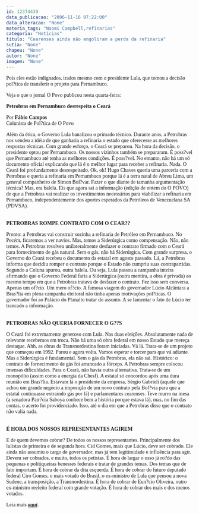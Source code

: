 ```yaml
---
id: 12374439
data_publicacao: "2006-11-16 07:22:00"
data_alteracao: "None"
materia_tags: "Naomi Campbell,refinarias"
categoria: "Notícias"
titulo: "Cearenses ainda não engoliram a perda da refinaria"
sutia: "None"
chapeu: "None"
autor: "None"
imagem: "None"
---
```

<p><P><FONT face=Verdana>Pois eles estão indignados, irados mesmo com o presidente Lula, que tomou a decisão pol?tica de transferir o projeto para Pernambuco.</FONT></P></p>
<p><P><FONT face=Verdana>Veja o que o jornal O Povo publicou nesta quarta-feira:</FONT></P></p>
<p><P><FONT face=Verdana><STRONG>Petrobras em Pernambuco desrespeita o Ceará</STRONG></FONT></P></p>
<p><P><FONT face=Verdana>Por <STRONG>Fábio Campos</STRONG><BR>Colunista de Pol?tica de O Povo</FONT></P></p>
<p><P><FONT face=Verdana>Além da ética, o Governo Lula banalizou o primado técnico. Durante anos, a Petrobras nos vendeu a idéia de que ganharia a refinaria o estado que oferecesse as melhores respostas técnicas. Com grande esforço, o Ceará se preparou. Na hora da decisão, o presidente optou por Pernambuco. Os nossos vizinhos também se prepararam. É poss?vel que Pernambuco até tenha as melhores condições. É poss?vel. No entanto, não há um só documento oficial explicando que lá é o melhor lugar para receber a refinaria. Nada. O Ceará foi profundamente desrespeitado. Ok, ok! Hugo Chaves queria uma parceria com a Petrobras e queria a refinaria em Pernambuco porque lá é a terra natal de Abreu Lima, um general companheiro de Simon Bol?var. Fazer o que diante de tamanha argumentação técnica? Mas, era balela. Eis que agora sai a informação (edição de ontem do O POVO) de que a Petrobras vai realizar os investimentos necessários para viabilizar a refinaria em Pernambuco, independentemente dos aportes esperados da Petróleos de Venezuelana SA (PDVSA). </FONT></P></p>
<p><P><BR><FONT face=Verdana><STRONG>PETROBRAS ROMPE CONTRATO COM O CEAR??</STRONG></FONT></P></p>
<p><P><FONT face=Verdana>Pronto: a Petrobras vai construir sozinha a refinaria de Petróleo em Pernambuco. No Pecém, ficaremos a ver navios. Mas, temos a Siderúrgica como compensação. Não, não temos. A Petrobras resolveu unilateralmente desfazer o contrato firmado com o Ceará para fornecimento de gás natural. Sem o gás, não há Siderúrgica. Com grande surpresa, o Governo do Ceará recebeu o documento da estatal em agosto passado. Lá, a Petrobras informa que decidiu romper o contrato porque o Estado não cumpriu suas contrapartidas. Segundo a Coluna apurou, outra balela. Ou seja, Lula passou a campanha inteira afirmando que o Governo Federal faria a Siderúrgica (outra mentira, a obra é privada) ao mesmo tempo em que a Petrobras tratava de desfazer o contrato. Fez isso sem conversa. Apenas um of?cio. Um mero of?cio. A famosa viagem do governador Lúcio Alcântara a Bras?lia em plena campanha eleitoral não tinha apenas motivações pol?ticas. O governador foi ao Palácio do Planalto tratar do assunto. A se lamentar o fato de Lúcio ter trancado a informação. </FONT></P></p>
<p><P><BR><FONT face=Verdana><STRONG>PETROBRAS NÃO QUERIA FORNECER O G??S </STRONG></FONT></P></p>
<p><P><FONT face=Verdana>O Ceará foi extremamente generoso com Lula. Nas duas eleições. Absolutamente nada de relevante recebemos em troca. Não há uma só obra federal em nosso Estado que mereça destaque. Ahh, as obras da Transnordestina foram iniciadas. Vá lá. Trata-se de um projeto que começou em 1992. Parou e agora volta. Vamos esperar e torcer para que vá adiante. Mas a Siderúrgica é fundamental. Sem o gás da Petrobras, ela não sai. Histórico: o contrato de fornecimento de gás foi arrancado a fórceps. A Petrobras sempre colocou imensas dificuldades. Para o Ceará, não havia outra alternativa. Trata-se de um monopólio (assim como a energia da Chesf). A estatal só concordou após uma dura reunião em Bras?lia. Estavam lá o presidente da empresa, Sérgio Gabrieli (aquele que achou um grande negócio a imposição de um novo contrato pela Bol?via para que a estatal continuasse extraindo gás por lá) e parlamentares cearenses. Teve murro na mesa (a senadora Patr?cia Saboya conhece bem a história porque estava lá), mas, no fim das contas, o acerto foi providenciado. Isso, até o dia em que a Petrobras disse que o contrato não valia nada. </FONT></P></p>
<p><P><BR><FONT face=Verdana><STRONG>É HORA DOS NOSSOS REPRESENTANTES AGIREM</STRONG> </FONT></P></p>
<p><P><FONT face=Verdana>E de quem devemos cobrar? De todos os nossos representantes. Principalmente dos lulistas de primeira e de segunda hora. Cid Gomes, mais que Lúcio, deve ser cobrado. Ele ainda não assumiu o cargo de governador, mas já tem legitimidade e influência para agir. Devem ser cobrados, e muito, todos os petistas. É hora de largar o osso já ro?do das pequenas e politiqueiras benesses federais e tratar de grandes temas. Dos temas que de fato importam. É hora de cobrar da dita esquerda. É hora de cobrar do futuro deputado federal Ciro Gomes, o mais votado do Brasil, o ex-ministro de Lula que pensou a nova Sudene, a transposição, a Transnordestina. É hora de cobrar de Eun?cio Oliveira, outro ex-ministro reeleito federal com grande votação. É hora de cobrar dos mais e dos menos votados.</FONT></P></p>
<p><P><FONT face=Verdana>Leia mais <STRONG><EM><A href=\"https://www.opovo.com.br/opovo/colunas/politica/647660.html\" target=_blank>aqui</A></EM></STRONG>.</FONT></P> </p>
